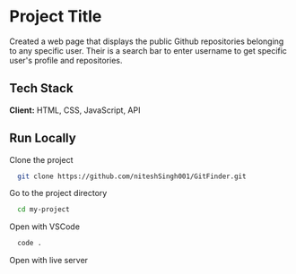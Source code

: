 # Project Title

Created a web page that displays the public Github repositories belonging to any specific user.
Their is a search bar to enter username to get specific user's profile and repositories.

## Tech Stack

**Client:** HTML, CSS, JavaScript, API

## Run Locally

Clone the project

```bash
  git clone https://github.com/niteshSingh001/GitFinder.git
```

Go to the project directory

```bash
  cd my-project
```

Open with VSCode

```bash
  code .
```

Open with live server
